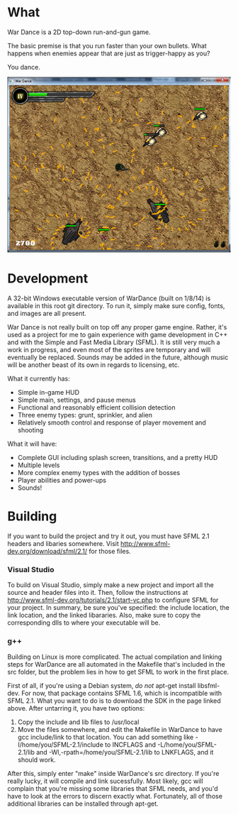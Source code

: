 # What #

War Dance is a 2D top-down run-and-gun game.

The basic premise is that you run faster than your own bullets. What happens when enemies appear that are just as trigger-happy as you?

You dance.

![screenshot](hub/screenshot.png "Still in development!")

# Development #

A 32-bit Windows executable version of WarDance (built on 1/8/14) is available in this root git directory. To run it, simply make sure config, fonts, and images are all present.

War Dance is not really built on top off any proper game engine. Rather, it's used as a project for me to gain experience with game development in C++ and with the Simple and Fast Media Library (SFML). It is still very much a work in progress, and even most of the sprites are temporary and will eventually be replaced. Sounds may be added in the future, although music will be another beast of its own in regards to licensing, etc.

What it currently has:
- Simple in-game HUD
- Simple main, settings, and pause menus
- Functional and reasonably efficient collision detection
- Three enemy types: grunt, sprinkler, and alien
- Relatively smooth control and response of player movement and shooting

What it will have:
- Complete GUI including splash screen, transitions, and a pretty HUD
- Multiple levels
- More complex enemy types with the addition of bosses
- Player abilities and power-ups
- Sounds!

# Building #

If you want to build the project and try it out, you must have SFML 2.1 headers and libaries somewhere. Visit http://www.sfml-dev.org/download/sfml/2.1/ for those files.

### Visual Studio ###

To build on Visual Studio, simply make a new project and import all the source and header files into it. Then, follow the instructions at http://www.sfml-dev.org/tutorials/2.1/start-vc.php to configure SFML for your project. In summary, be sure you've specified: the include location, the link location, and the linked libararies. Also, make sure to copy the corresponding dlls to where your executable will be.

### g++ ###

Building on Linux is more complicated. The actual compilation and linking steps for WarDance are all automated in the Makefile that's included in the src folder, but the problem lies in how to get SFML to work in the first place.

First of all, if you're using a Debian system, *do not* apt-get install libsfml-dev. For now, that package contains SFML 1.6, which is incompatible with SFML 2.1.
What you want to do is to download the SDK in the page linked above. After untarring it, you have two options:

1. Copy the include and lib files to /usr/local
2. Move the files somewhere, and edit the Makefile in WarDance to have gcc include/link to that location. You can add something like -I/home/you/SFML-2.1/include to INCFLAGS and -L/home/you/SFML-2.1/lib and -Wl,-rpath=/home/you/SFML-2.1/lib to LNKFLAGS, and it should work.

After this, simply enter "make" inside WarDance's src directory. If you're really lucky, it will compile and link sucessfully. Most likely, gcc will complain that you're missing some libraries that SFML needs, and you'd have to look at the errors to discern exactly what. Fortunately, all of those additional libraries can be installed through apt-get.
